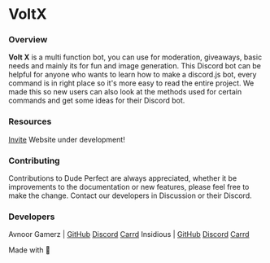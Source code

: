 # VoltX 

### Overview

**Volt X** is a multi function bot, you can use for moderation, giveaways, basic needs and mainly its for fun and image generation. 
This Discord bot can be helpful for anyone who wants to learn how to make a discord.js bot, every command is in right place so it's more easy to read the entire project. 
We made this so new users can also look at the methods used for certain commands and get some ideas for their Discord bot.

### Resources

[Invite](https://discord.com/oauth2/authorize?client_id=777813339610939402&scope=bot&permissions=422964289)
Website under development!

### Contributing

Contributions to Dude Perfect are always appreciated, whether it be improvements to the documentation or new features, please feel free to make the change. 
Contact our developers in Discussion or their Discord.

### Developers

Avnoor Gamerz | [GitHub](https://github.com/Avnoor-Gamerz) [Discord](https://discord.com/users/732137013620244512) [Carrd](https://avnoorgamerz.carrd.co/)
Insidious | [GitHub](https://github.com/insidiousthedev) [Discord](https://discord.com/users/853865815080960011) [Carrd](https://insidious699.carrd.co/)


Made with 💖
